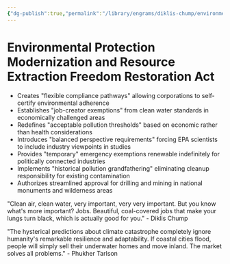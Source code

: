 ```yaml
---
{"dg-publish":true,"permalink":"/library/engrams/diklis-chump/environmental-protection-modernization-and-resource-extraction-freedom-restoration-act/","tags":["DC/Aristocracy","DC/AS2"]}
---
```


# Environmental Protection Modernization and Resource Extraction Freedom Restoration Act

- Creates "flexible compliance pathways" allowing corporations to self-certify environmental adherence
- Establishes "job-creator exemptions" from clean water standards in economically challenged areas
- Redefines "acceptable pollution thresholds" based on economic rather than health considerations
- Introduces "balanced perspective requirements" forcing EPA scientists to include industry viewpoints in studies
- Provides "temporary" emergency exemptions renewable indefinitely for politically connected industries
- Implements "historical pollution grandfathering" eliminating cleanup responsibility for existing contamination
- Authorizes streamlined approval for drilling and mining in national monuments and wilderness areas

"Clean air, clean water, very important, very very important. But you know what's more important? Jobs. Beautiful, coal-covered jobs that make your lungs turn black, which is actually good for you." - Diklis Chump

"The hysterical predictions about climate catastrophe completely ignore humanity's remarkable resilience and adaptability. If coastal cities flood, people will simply sell their underwater homes and move inland. The market solves all problems." - Phukher Tarlson
